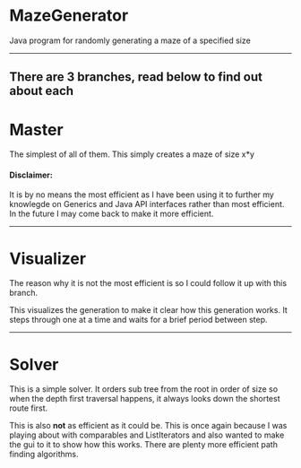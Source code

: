 # MazeGenerator
Java program for randomly generating a maze of a specified size

---
## There are 3 branches, read below to find out about each

# Master
The simplest of all of them. This simply creates a maze of size x\*y

#### Disclaimer:
It is by no means the most efficient as I have been using it to further my knowlegde on Generics and Java API interfaces rather than most efficient. In the future I may come back to make it more efficient.

---
# Visualizer
The reason why it is not the most efficient is so I could follow it up with this branch.

This visualizes the generation to make it clear how this generation works. It steps through one at a time and waits for a brief period between step.

---
# Solver
This is a simple solver. It orders sub tree from the root in order of size so when the depth first traversal happens, it always looks down the shortest route first.

This is also **not** as efficient as it could be. This is once again because I was playing about with comparables and ListIterators and also wanted to make the gui to it to show how this works.
There are plenty more efficient path finding algorithms.

